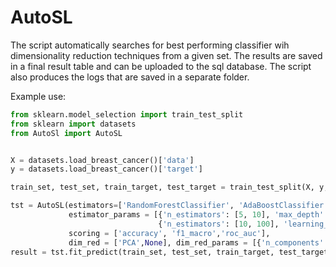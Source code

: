 # AutoSL
The script automatically searches for best performing classifier wih dimensionality reduction techniques from a given set. The results are saved in a final result table and can be uploaded to the sql database. The script also produces the logs that are saved in a separate folder. 

Example use:
```python
from sklearn.model_selection import train_test_split
from sklearn import datasets
from AutoSl import AutoSL


X = datasets.load_breast_cancer()['data']
y = datasets.load_breast_cancer()['target']

train_set, test_set, train_target, test_target = train_test_split(X, y, test_size=0.33, stratify = y)

tst = AutoSL(estimators=['RandomForestClassifier', 'AdaBoostClassifier'], 
             estimator_params = [{'n_estimators': [5, 10], 'max_depth': [5, 30]}, 
                                 {'n_estimators': [10, 100], 'learning_rate': [0.01, 10]}],
             scoring = ['accuracy', 'f1_macro','roc_auc'],
             dim_red = ['PCA',None], dim_red_params = [{'n_components':[10, 0.8]}, None], name='cancer_data')
result = tst.fit_predict(train_set, test_set, train_target, test_target)
```
